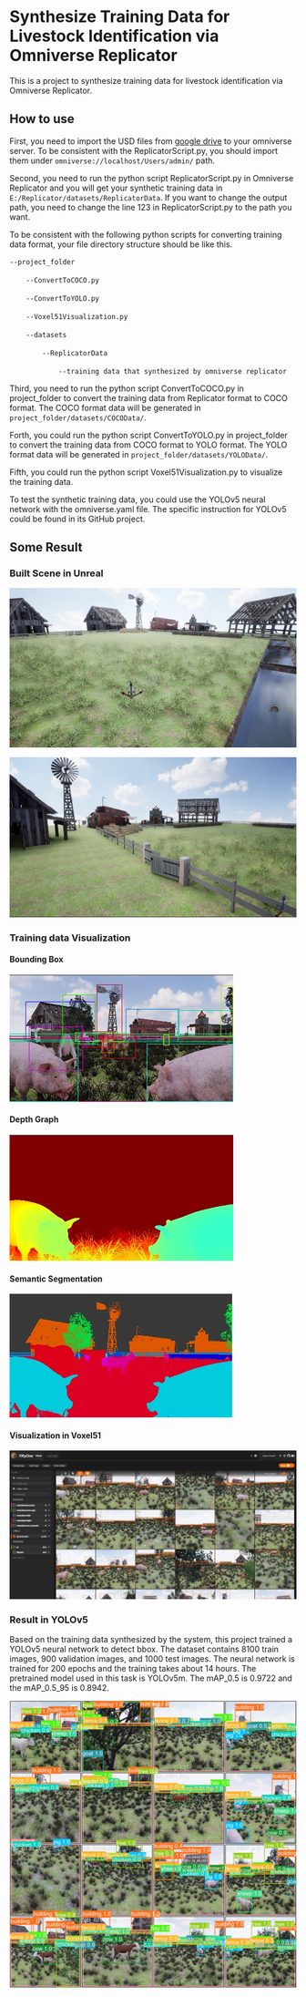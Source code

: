 # Synthesize Training Data for Livestock Identification via Omniverse Replicator
This is a project to synthesize training data for livestock identification via Omniverse Replicator.

## How to use

First, you need to import the USD files from [google drive](https://drive.google.com/drive/folders/1un_WZ_NSlaY59in0XJWp8JPsAfFA22UH?usp=share_link) to your omniverse server. To be consistent with the ReplicatorScript.py, you should import them under `omniverse://localhost/Users/admin/` path.

Second, you need to run the python script ReplicatorScript.py in Omniverse Replicator and you will get your synthetic training data in `E:/Replicator/datasets/ReplicatorData`. If you want to change the output path, you need to change the line 123 in ReplicatorScript.py to the path you want.

To be consistent with the following python scripts for converting training data format, your file directory structure should be like this.

```
--project_folder

	--ConvertToCOCO.py

	--ConvertToYOLO.py

	--Voxel51Visualization.py

	--datasets

		--ReplicatorData

			--training data that synthesized by omniverse replicator
```

Third, you need to run the python script ConvertToCOCO.py in project_folder to convert the training data from Replicator format to COCO format. The COCO format data will be generated in `project_folder/datasets/COCOData/`.

Forth, you could run the python script ConvertToYOLO.py in project_folder to convert the training data from COCO format to YOLO format. The YOLO format data will be generated in `project_folder/datasets/YOLOData/`.

Fifth, you could run the python script Voxel51Visualization.py to visualize the training data.

To test the synthetic training data, you could use the YOLOv5 neural network with the omniverse.yaml file. The specific instruction for YOLOv5 could be found in its GitHub project.

## Some Result

### Built Scene in Unreal

![scene1](.\images\scene1.jpg)

![scene2](.\images\scene2.jpg)

### Training data Visualization

#### Bounding Box

![bbox](.\images\bbox.jpg)

#### Depth Graph

![depth](.\images\depth.jpg)

#### Semantic Segmentation

![segmentation](.\images\segmentation.jpg)

#### Visualization in Voxel51

![voxel51](.\images\voxel51.jpg)

### Result in YOLOv5

Based on the training data synthesized by the system, this project trained a YOLOv5 neural network to detect bbox. The dataset contains 8100 train images, 900 validation images, and 1000 test images. The neural network is trained for 200 epochs and the training takes about 14 hours. The pretrained model used in this task is YOLOv5m. The mAP_0.5 is 0.9722 and the mAP_0.5_95 is 0.8942.

![yolov5 result](.\images\val_batch0_pred.jpg)
